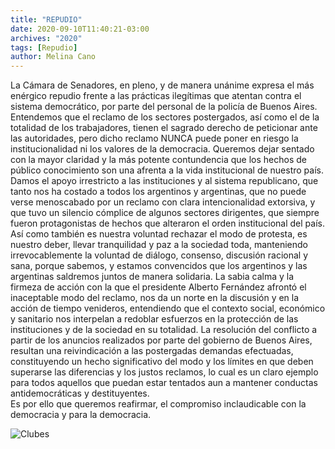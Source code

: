 ```yaml
---
title: "REPUDIO"
date: 2020-09-10T11:40:21-03:00
archives: "2020"
tags: [Repudio]
author: Melina Cano
---
```

La Cámara de Senadores, en pleno, y de manera unánime expresa el más enérgico repudio frente a las prácticas ilegítimas que atentan contra el sistema democrático, por parte del personal de la policía de Buenos Aires.
Entendemos que el reclamo de los sectores postergados, así como el de la totalidad de los trabajadores, tienen el sagrado derecho de peticionar ante las autoridades, pero dicho reclamo NUNCA puede poner en riesgo la institucionalidad ni los valores de la democracia.
Queremos dejar sentado con la mayor claridad y la más potente contundencia que los hechos de público conocimiento son una afrenta a la vida institucional de nuestro país. 
Damos el apoyo irrestricto a las instituciones y al sistema republicano, que tanto nos ha costado a todos los argentinos y argentinas, que no puede verse menoscabado por un reclamo con clara intencionalidad extorsiva, y que tuvo un silencio cómplice de algunos sectores dirigentes, que siempre fueron protagonistas de hechos que alteraron el orden institucional del país. 
Así como también es nuestra voluntad rechazar el modo de protesta, es nuestro deber, llevar tranquilidad y paz a la sociedad toda, manteniendo irrevocablemente la voluntad de diálogo, consenso, discusión racional y sana, porque sabemos, y estamos convencidos que los argentinos y las argentinas saldremos juntos de manera solidaria. 
La sabia calma y la firmeza de acción con la que el presidente Alberto Fernández  afrontó el inaceptable modo del reclamo, nos da un norte en la discusión y en la acción de tiempo venideros, entendiendo que el contexto social, económico y sanitario nos interpelan a redoblar esfuerzos en la protección de las instituciones y de la sociedad en su totalidad. 
La resolución del conflicto a partir de los anuncios realizados por parte del gobierno de Buenos Aires, resultan una reivindicación a las postergadas demandas efectuadas, constituyendo un hecho significativo del modo y los límites en que deben superarse las diferencias y los justos reclamos, lo cual es un claro ejemplo para todos aquellos que puedan estar tentados aun a mantener conductas antidemocráticas y destituyentes.    
Es por ello que queremos reafirmar, el compromiso inclaudicable con la democracia y para la democracia.

![Clubes](/img/Zoom.jpg "Clubes")
